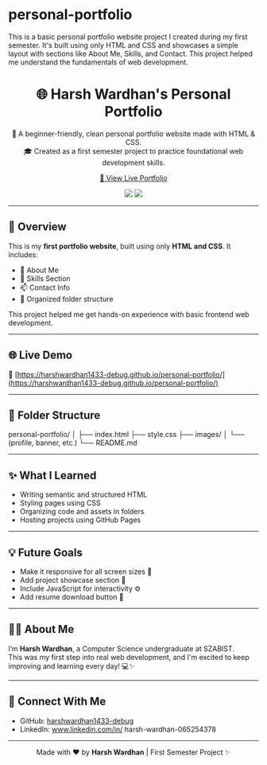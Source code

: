 # personal-portfolio
This is a basic personal portfolio website project I created during my first semester. It's built using only HTML and CSS and showcases a simple layout with sections like About Me, Skills, and Contact. This project helped me understand the fundamentals of web development.

<h1 align="center">🌐 Harsh Wardhan's Personal Portfolio</h1>

<p align="center">
  🚀 A beginner-friendly, clean personal portfolio website made with HTML & CSS.<br>
  🎓 Created as a first semester project to practice foundational web development skills.
</p>

<p align="center">
  <a href="https://harshwardhan1433-debug.github.io/personal-portfolio/" target="_blank">
    🔗 View Live Portfolio
  </a>
</p>

<p align="center">
  <img src="https://img.shields.io/badge/HTML5-E34F26?style=for-the-badge&logo=html5&logoColor=white"/>
  <img src="https://img.shields.io/badge/CSS3-1572B6?style=for-the-badge&logo=css3&logoColor=white"/>
</p>

---

## 📌 Overview

This is my **first portfolio website**, built using only **HTML and CSS**. It includes:

- 👤 About Me  
- 🧠 Skills Section  
- 📫 Contact Info  
- 📁 Organized folder structure  

This project helped me get hands-on experience with basic frontend web development.

---

## 🌐 Live Demo

🔗 [https://harshwardhan1433-debug.github.io/personal-portfolio/](https://harshwardhan1433-debug.github.io/personal-portfolio/)

---
## 📁 Folder Structure
personal-portfolio/
│
├── index.html
├── style.css
├── images/
│ └── (profile, banner, etc.)
└── README.md



---

## ✨ What I Learned

- Writing semantic and structured HTML  
- Styling pages using CSS  
- Organizing code and assets in folders  
- Hosting projects using GitHub Pages

---

## 💡 Future Goals

- Make it responsive for all screen sizes 📱  
- Add project showcase section 🧩  
- Include JavaScript for interactivity ⚙️  
- Add resume download button 📄  

---

## 🙋‍♂️ About Me

I’m **Harsh Wardhan**, a Computer Science undergraduate at SZABIST.  
This was my first step into real web development, and I'm excited to keep improving and learning every day! 💻✨

---

## 🔗 Connect With Me

- GitHub: [harshwardhan1433-debug](https://github.com/harshwardhan1433-debug)
- LinkedIn: www.linkedin.com/in/
harsh-wardhan-065254378



---

<p align="center">
  Made with ❤️ by <strong>Harsh Wardhan</strong> | First Semester Project ✨
</p>





